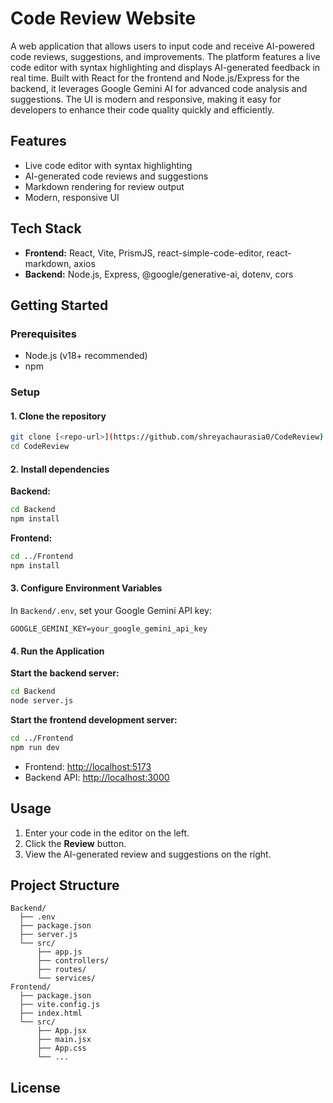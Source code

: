 
# Code Review Website

A web application that allows users to input code and receive AI-powered code reviews, suggestions, and improvements. The platform features a live code editor with syntax highlighting and displays AI-generated feedback in real time. Built with React for the frontend and Node.js/Express for the backend, it leverages Google Gemini AI for advanced code analysis and suggestions. The UI is modern and responsive, making it easy for developers to enhance their code quality quickly and efficiently.

## Features

- Live code editor with syntax highlighting
- AI-generated code reviews and suggestions
- Markdown rendering for review output
- Modern, responsive UI

## Tech Stack

- **Frontend:** React, Vite, PrismJS, react-simple-code-editor, react-markdown, axios
- **Backend:** Node.js, Express, @google/generative-ai, dotenv, cors

## Getting Started

### Prerequisites

- Node.js (v18+ recommended)
- npm

### Setup

#### 1. Clone the repository

```sh
git clone [<repo-url>](https://github.com/shreyachaurasia0/CodeReview)
cd CodeReview
```

#### 2. Install dependencies

**Backend:**

```sh
cd Backend
npm install
```

**Frontend:**

```sh
cd ../Frontend
npm install
```

#### 3. Configure Environment Variables

In `Backend/.env`, set your Google Gemini API key:

```
GOOGLE_GEMINI_KEY=your_google_gemini_api_key
```

#### 4. Run the Application

**Start the backend server:**

```sh
cd Backend
node server.js
```

**Start the frontend development server:**

```sh
cd ../Frontend
npm run dev
```

- Frontend: [http://localhost:5173](http://localhost:5173)
- Backend API: [http://localhost:3000](http://localhost:3000)

## Usage

1. Enter your code in the editor on the left.
2. Click the **Review** button.
3. View the AI-generated review and suggestions on the right.

## Project Structure

```
Backend/
  ├── .env
  ├── package.json
  ├── server.js
  └── src/
      ├── app.js
      ├── controllers/
      ├── routes/
      └── services/
Frontend/
  ├── package.json
  ├── vite.config.js
  ├── index.html
  └── src/
      ├── App.jsx
      ├── main.jsx
      ├── App.css
      └── ...
```

## License
